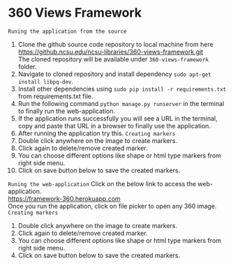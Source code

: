 # 360 Views Framework

`Runing the application from the source`
1. Clone the github source code repository to local machine from here <br />
https://github.ncsu.edu/ncsu-libraries/360-views-framework.git <br />
The cloned repository will be available under `360-views-framework` folder.
2. Navigate to cloned repository and install dependency `sudo apt-get install libpq-dev`.
3. Install other dependencies using `sudo pip install -r requirements.txt` from requirements.txt file.
4. Run the following command `python manage.py runserver` in the terminal to finally run the web-application.
5. If the application runs successfully you will see a URL in the terminal, copy and paste that URL in a browser to finally use the application.
6. After running the application try this.
`Creating markers`
1. Double click anywhere on the image to create markers.
2. Click again to delete/remove created marker.
3. You can choose different options like shape or html type markers from right side menu.
4. Click on save button below to save the created markers.


`Runing the web-application`
Click on the below link to access the web-application.<br />
https://framework-360.herokuapp.com <br />
Once you run the application, click on file picker to open any 360 image.<br />
`Creating markers`
1. Double click anywhere on the image to create markers.
2. Click again to delete/remove created marker.
3. You can choose different options like shape or html type markers from right side menu.
4. Click on save button below to save the created markers.
